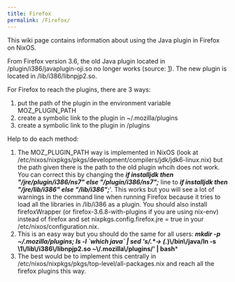 ```yaml
---
title: Firefox
permalink: /Firefox/
---
```


This wiki page contains information about using the Java plugin in Firefox on NixOS.

From Firefox version 3.6, the old Java plugin located in <JRE>/plugin/i386/javaplugin-oji.so no longer works (source: [1](http://www.oracle.com/technetwork/java/javase/manual-plugin-install-linux-136395.html)). The new plugin is located in <JRE>/lib/i386/libnpjp2.so.

For Firefox to reach the plugins, there are 3 ways:

1.  put the path of the plugin in the environment variable MOZ_PLUGIN_PATH
2.  create a symbolic link to the plugin in ~/.mozilla/plugins
3.  create a symbolic link to the plugin in <FIREFOX-DIRECTORY>/plugins

Help to do each method:

1.  The MOZ_PLUGIN_PATH way is implemented in NixOS (look at /etc/nixos/nixpkgs/pkgs/development/compilers/jdk/jdk6-linux.nix) but the path given there is the path to the old plugin whcih does not work. You can correct this by changing the ***if installjdk then "/jre/plugin/i386/ns7" else "/plugin/i386/ns7";*** line to ***if installjdk then "/jre/lib/i386" else "/lib/i386";***'. This works but you will see a lot of warnings in the command line when running Firefox because it tries to load all the libraries in <JRE>/lib/i386 as a plugin. You should also install firefoxWrapper (or firefox-3.6.8-with-plugins if you are using nix-env) instead of firefox and set nixpkgs.config.firefox.jre = true in your /etc/nixos/configuration.nix.
2.  This is an easy way but you should do the same for all users: ***mkdir -p ~/.mozilla/plugins; ls -l \`which java\` | sed 's/.\*-&gt; \(.*\)\\/bin\\/java/ln -s \\1\\/lib\\/i386\\/libnpjp2.so ~\\/.mozilla\\/plugins/' | bash***
3.  The best would be to implement this centrally in /etc/nixos/nixpkgs/pkgs/top-level/all-packages.nix and reach all the firefox plugins this way.
